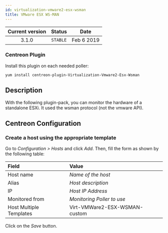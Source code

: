 ```yaml
---
id: virtualization-vmware2-esx-wsman
title: VMware ESX WS-MAN
---
```


| Current version | Status | Date |
| :-: | :-: | :-: |
| 3.1.0 | `STABLE` | Feb  6 2019 |

### Centreon Plugin

Install this plugin on each needed poller:

``` shell
yum install centreon-plugin-Virtualization-Vmware2-Esx-Wsman
```

## Description

With the following plugin-pack, you can monitor the hardware of a standalone
ESXi. It used the wsman protocol (not the vmware API).

## Centreon Configuration

### Create a host using the appropriate template

Go to *Configuration \> Hosts* and click *Add*. Then, fill the form as shown by
the following table:

| Field                                | Value                         |
| :----------------------------------- | :---------------------------- |
| Host name                            | *Name of the host*            |
| Alias                                | *Host description*            |
| IP                                   | *Host IP Address*             |
| Monitored from                       | *Monitoring Poller to use*    |
| Host Multiple Templates              | Virt-VMWare2-ESX-WSMAN-custom |

Click on the *Save* button.

